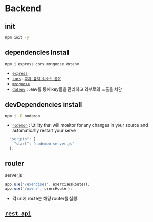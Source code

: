 # Backend

## init
```sh
npm init -y
```

## dependencies install
```sh
npm i express cors mongoose dotenv
```
* [`express`](https://www.npmjs.com/package/express)
* [`cors`](https://www.npmjs.com/package/cors) : [`교차 출처 리소스 공유`](https://developer.mozilla.org/ko/docs/Web/HTTP/CORS)
* [`mongoose`](https://www.npmjs.com/package/mongoose)
* [`dotenv`](https://www.npmjs.com/package/dotenv) : .env를 통해 key들을 관리하고 외부로의 노출을 차단

## devDependencies install

```sh
npm i -D nodemon
```

* [`nodemon`](https://nodemon.io/) : Utility that will monitor for any changes in your source and automatically restart your serve

```ts
  "scripts": {
    "start": "nodemon server.js"
  },
```

## router
server.js
```ts
app.use('/exercises', exercisesRouter);
app.use('/users', usersRouter);
```
* 각 uri에 route는 해당 router를 실행.

## [`rest api`](https://zetawiki.com/wiki/REST_API)
